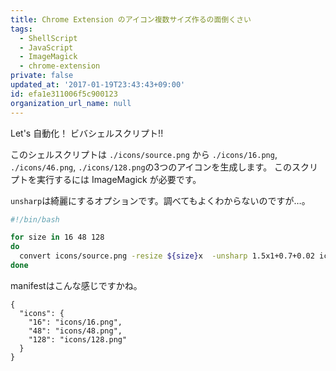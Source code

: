 ```yaml
---
title: Chrome Extension のアイコン複数サイズ作るの面倒くさい
tags:
  - ShellScript
  - JavaScript
  - ImageMagick
  - chrome-extension
private: false
updated_at: '2017-01-19T23:43:43+09:00'
id: efa1e311006f5c900123
organization_url_name: null
---
```

Let's 自動化！ ビバシェルスクリプト!!

このシェルスクリプトは `./icons/source.png` から `./icons/16.png`, `./icons/46.png`, `./icons/128.png`の3つのアイコンを生成します。
このスクリプトを実行するには ImageMagick が必要です。

`unsharp`は綺麗にするオプションです。調べてもよくわからないのですが…。

```bash:generate_icons.sh
#!/bin/bash

for size in 16 48 128
do
  convert icons/source.png -resize ${size}x  -unsharp 1.5x1+0.7+0.02 icons/${size}.png
done
```

manifestはこんな感じですかね。

```json:manifest.json_(iconのみ抜粋)
{
  "icons": {
    "16": "icons/16.png",
    "48": "icons/48.png",
    "128": "icons/128.png"
  }
}
```
